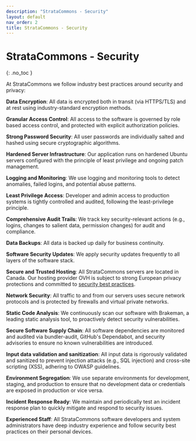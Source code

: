```yaml
---
description: "StrataCommons - Security"
layout: default
nav_order: 2
title: StrataCommons - Security
---
```


# StrataCommons - Security
{: .no_toc }

At StrataCommons we follow industry best practices around security and privacy:

**Data Encryption**: All data is encrypted both in transit (via HTTPS/TLS) and at rest using industry-standard encryption methods.

**Granular Access Control**: All access to the software is governed by role based access control, and protected with explicit authorization policies.

**Strong Password Security**: All user passwords are individually salted and hashed using secure cryptographic algorithms.

**Hardened Server Infrastructure**: Our application runs on hardened Ubuntu servers configured with the principle of least privilege and ongoing patch management.

**Logging and Monitoring**: We use logging and monitoring tools to detect anomalies, failed logins, and potential abuse patterns.

**Least Privilege Access**: Developer and admin access to production systems is tightly controlled and audited, following the least-privilege principle.

**Comprehensive Audit Trails**: We track key security-relevant actions (e.g., logins, changes to salient data, permission changes) for audit and compliance.

**Data Backups**: All data is backed up daily for business continuity.

**Software Security Updates**: We apply security updates frequently to all layers of the software stack.

**Secure and Trusted Hosting**: All StrataCommons servers are located in Canada. Our hosting provider OVH is subject to strong European privacy protections and committed to [security best practices](https://corporate.ovhcloud.com/en/trusted-cloud/security-certifications/).

**Network Security**: All traffic to and from our servers uses secure network protocols and is protected by firewalls and virtual private networks.

**Static Code Analysis**: We continuously scan our software with Brakeman, a leading static analysis tool, to proactively detect security vulnerabilities.

**Secure Software Supply Chain**: All software dependencies are monitored and audited via bundler-audit, GitHub's Dependabot, and security advisories to ensure no known vulnerabilities are introduced.

**Input data validation and sanitization**: All input data is rigorously validated and sanitized to prevent injection attacks (e.g., SQL injection) and cross-site scripting (XSS), adhering to OWASP guidelines.

**Environment Segregation**: We use separate environments for development, staging, and production to ensure that no development data or credentials are exposed in production or vice versa.

**Incident Response Ready**: We maintain and periodically test an incident response plan to quickly mitigate and respond to security issues.

**Experienced Staff**: All StrataCommons software developers and system administrators have deep industry experience and follow security best practices on their personal devices.
